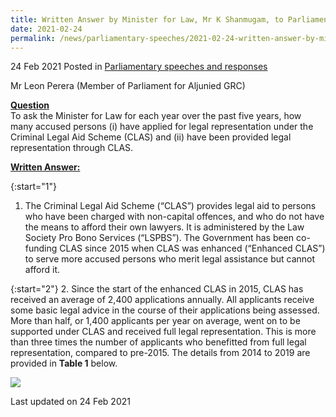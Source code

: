 ```yaml
---
title: Written Answer by Minister for Law, Mr K Shanmugam, to Parliamentary Question on Accused Persons Who Applied for Legal Representation Under the Criminal Legal Aid Scheme (CLAS) 
date: 2021-02-24
permalink: /news/parliamentary-speeches/2021-02-24-written-answer-by-minister-for-law-mr-k-shanmugam-to-pq-on-legal-representation-for-accused-persons-under-clas/
---
```


24 Feb 2021 Posted in [Parliamentary speeches and responses](/news/parliamentary-speeches)

Mr Leon Perera (Member of Parliament for Aljunied GRC) 

**<b><u>Question</u></b>**  
To ask the Minister for Law for each year over the past five years, how many accused persons (i) have applied for legal representation under the Criminal Legal Aid Scheme (CLAS) and (ii) have been provided legal representation through CLAS.

**<b><u>Written Answer:</u></b>**  

{:start="1"}
1. The Criminal Legal Aid Scheme (“CLAS”) provides legal aid to persons who have been charged with non-capital offences, and who do not have the means to afford their own lawyers. It is administered by the Law Society Pro Bono Services (“LSPBS”).  The Government has been co-funding CLAS since 2015 when CLAS was enhanced (“Enhanced CLAS”) to serve more accused persons who merit legal assistance but cannot afford it. 

{:start="2"}
2. Since the start of the enhanced CLAS in 2015, CLAS has received an average of 2,400 applications annually. All applicants receive some basic legal advice in the course of their applications being assessed. More than half, or 1,400 applicants per year on average, went on to be supported under CLAS and received full legal representation. This is more than three times the number of applicants who benefitted from full legal representation, compared to pre-2015. The details from 2014 to 2019 are provided in <b>Table 1</b> below.   
  
<img src="/images/news/parliamentary-speeches/2021-02-24_PQ_CLAS.JPG">


<p class="right-side-updated">Last updated on 24 Feb 2021</p>
